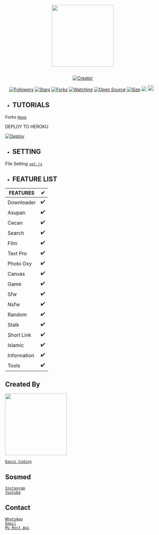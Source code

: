 

<p align="center">
<img src="https://avatars.githubusercontent.com/Danzzxcodes" width="200" height="200"/>
</p>
<p align="center">
  <a href="#"><img src="http://readme-typing-svg.herokuapp.com?color=00FFFF&center=true&vCenter=true&multiline=false&lines=Welcome+To+My+Rest+Api" alt="">
</p>
<p align="center">
<a href="#"><img title="Creator" src="https://img.shields.io/badge/Creator-DanzzCoding-red.svg?style=for-the-badge&logo=github"></a>
</p>
<p align="center">
<a href="https://github.com/Danzzxcodes?tab=followers"><img title="Followers" src="https://img.shields.io/github/followers/Danzzxcodes?color=green&style=flat-square"></a>
<a href="https://github.com/Danzzxcodes/danzz-api/stargazers/"><img title="Stars" src="https://img.shields.io/github/stars/Danzzxcodes/danzz-api?color=white&style=flat-square"></a>
<a href="https://github.com/Danzzxcodes/danzz-api/network/members"><img title="Forks" src="https://img.shields.io/github/forks/Danzzxcodes/danzz-api?color=yellow&style=flat-square"></a>
<a href="https://github.com/Danzzxcodes/danzz-api/watchers"><img title="Watching" src="https://img.shields.io/github/watchers/Danzzxcodes/danzz-api?label=Watchers&color=red&style=flat-square"></a>
<a href="https://github.com/Danzzxcodes/danzz-api"><img title="Open Source" src="https://badges.frapsoft.com/os/v2/open-source.svg?v=103"></a>
<a href="https://github.com/Danzzxcodes/danzz-api/"><img title="Size" src="https://img.shields.io/github/repo-size/Danzzxcodes/danzz-api?style=flat-square&color=darkred"></a>
<a href="https://hits.seeyoufarm.com"><img src="https://hits.seeyoufarm.com/api/count/incr/badge.svg?url=https%3A%2F%2Fgithub.com%2FDanzzxcodes%2Fdanzz-api%2Fhit-counter&count_bg=%2379C83D&title_bg=%23555555&icon=probot.svg&icon_color=%2304FF00&title=hits&edge_flat=false"/></a>
<a href="https://github.com/Danzzxcodes/danzz-api/graphs/commit-activity"><img height="20" src="https://img.shields.io/badge/Maintained-No-red.svg"></a>&nbsp;&nbsp;
</p>

* ## TUTORIALS

Forks
 [`Repo`](https://github.com/Danzzxcodes/danzz-api/fork)<br>

DEPLOY TO HEROKU

[![Deploy](https://www.herokucdn.com/deploy/button.svg)](https://heroku.com/)

* ## SETTING 
File Setting [`set.js`](https://github.com/Danzzxcodes/danzz-api/edit/main/set.js)<br>

* ## FEATURE LIST

| FEATURES |✔|
| ------------- | ------------- |
| Downloader |✔️|
| Asupan  |✔️|
| Cecan  |✔️|
| Search  |✔️|
| Film  |✔️|
| Text Pro  |✔️|
| Photo Oxy  |✔️|
| Canvas  |✔️|
| Game  |✔️|
| Sfw  |✔️|
| Nsfw  |✔️|
| Random  |✔️|
| Stalk |✔️|
| Short Link  |✔️|
| Islamic  |✔️|
| Information  |✔️|
| Tools  |✔️|

## Created By

<img src="https://avatars.githubusercontent.com/Danzzxcodes" width="200" height="200">

[`Danzz Coding`](https://github.com/Danzzxcodes)<br>

## Sosmed

[`Instagram`](https://instagram.com/ramdani_real01)<br>
[`Youtube`](https://youtube.com/c/DanzzCoding)<br>

## Contact

[`WhatsApp`](https://wa.me/6288296339947)<br>
[`Email`](mailto:danzzcoding@gmail.com)<br>
[`My Rest Api`](https://danzz-api.herokuapp.com)<br>
